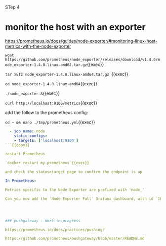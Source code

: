 STep 4

# monitor the host with an exporter

https://prometheus.io/docs/guides/node-exporter/#monitoring-linux-host-metrics-with-the-node-exporter


`wget https://github.com/prometheus/node_exporter/releases/download/v1.4.0/node_exporter-1.4.0.linux-amd64.tar.gz`{{exec}}

`tar xvfz node_exporter-1.4.0.linux-amd64.tar.gz `{{exec}}

`cd node_exporter-1.4.0.linux-amd64`{{exec}}

`./node_exporter &`{{exec}}

`curl http://localhost:9100/metrics`{{exec}}

add the follow to the prometheus config:

`cd ~ && nano ./tmp/prometheus.yml`{{exec}}

```yaml
  - job_name: node
    static_configs:
    - targets: ['localhost:9100']
```{{copy}}

restart Prometheus

`docker restart my-prometheus`{{exec}}

and check the status>target page to confirm the endpoint is up

In Prometheus:

Metrics specific to the Node Exporter are prefixed with 'node_'

Can you now add the 'Node Exporter Full' Grafana dashboard, with id `1860`{{copy}}




### pushgateway - Work-in-progress

https://prometheus.io/docs/practices/pushing/

https://github.com/prometheus/pushgateway/blob/master/README.md